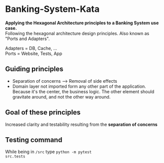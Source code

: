 # Banking-System-Kata
<b>Applying the Hexagonal Architecture principles to a Banking System use case.</b><br>
Following the hexagonal architecture design principles. Also known as "Ports and Adapters".

Adapters = DB, Cache, ... <br>
Ports = Website, Tests, App



## Guiding principles

<ul>
<li> Separation of concerns --> Removal of side effects
<li> Domain layer not imported form any other part of the application. Because it's the center, the business logic. The other element should gravitate around, and not the other way around.
</ul>

## Goal of these principles

Increased clarity and testability resulting from the **separation of concerns**

 
 ## Testing command
 While being in <code>/src</code> type <code>python -m pytest src.tests</code>